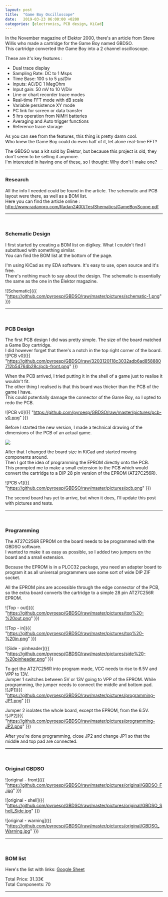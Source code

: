 ```yaml
---
layout: post
title:  "Game Boy Oscilloscope"
date:   2019-03-23 06:00:00 +0200
categories: [electronics, PCB design, KiCad]
---
```


In the November magazine of Elektor 2000, there's an article from Steve Willis who made a cartridge for the Game Boy named GBDSO.  
This cartridge converted the Game Boy into a 2 channel oscilloscope.  

These are it's key features :
- Dual trace display
- Sampling Rate: DC to 1 Msps
- Time Base: 100 s to 5 µs/Div
- Inputs: AC/DC 1 MegOhm
- Input gain: 50 mV to 10 V/Div
- Line or chart recorder trace modes
- Real-time FFT mode with dB scale
- Variable persistence XY mode
- PC link for screen or data transfer
- 5 hrs operation from NiMH batteries
- Averaging and Auto trigger functions
- Reference trace storage

As you can see from the features, this thing is pretty damn cool.  
Who knew the Game Boy could do even half of it, let alone real-time FFT?  

The GBDSO was a kit sold by Elektor, but because this project is old, they don't seem to be selling it anymore.  
I'm interested in having one of these, so I thought: Why don't I make one?  

***************************  

### Research

All the info I needed could be found in the article. The schematic and PCB layout were there, as well as a BOM list.  
Here you can find the article online : <a href="http://www.radanpro.com/Radan2400/TestShematics/GameBoyScope.pdf">http://www.radanpro.com/Radan2400/TestShematics/GameBoyScope.pdf</a>  

***************************  
<br/>

### Schematic Design

I first started by creating a BOM list on digikey. What I couldn't find I substitued with something similar.  
You can find the BOM list at the bottom of the page.  

I'm using KiCad as my EDA software. It's easy to use, open source and it's free.  
There's nothing much to say about the design. The schematic is essentially the same as the one in the Elektor magazine.

![Schematic]({{ "https://github.com/pyroesp/GBDSO/raw/master/pictures/schematic-1.png" }})  

**************************  
<br/>

### PCB Design

The first PCB design I did was pretty simple. The size of the board matched a Game Boy cartridge.  
I did however forget that there's a notch in the top right corner of the board.  
![PCB v0]({{ "https://github.com/pyroesp/GBDSO/raw/3203120118c3032adb6ad858880712b54764b28c/pcb-front.png" }})  

When the PCB arrived, I tried putting it in the shell of a game just to realise it wouldn't fit.  
The other thing I realised is that this board was thicker than the PCB of the game I have.  
This could potentially damage the connector of the Game Boy, so I opted to redo the PCB.  

![PCB v0]({{ "https://github.com/pyroesp/GBDSO/raw/master/pictures/pcb-v0.png" }})  

Before I started the new version, I made a technical drawing of the dimensions of the PCB of an actual game.  

<img src="https://github.com/pyroesp/GBDSO/raw/master/freecad/pcb dimensions/cartridge dimensions.svg?sanitize=true" style="max-width:100%;">

After that I changed the board size in KiCad and started moving components around.  
Then I got the idea of programming the EPROM directly onto the PCB.  
This prompted me to make a small extension to the PCB which would convert the cartridge to a DIP 28 pin version of the EPROM (AT27C256R).  

![PCB v1]({{ "https://github.com/pyroesp/GBDSO/raw/master/pictures/pcb.png" }})  

The second board has yet to arrive, but when it does, I'll update this post with pictures and tests.

***************************  
<br/>

### Programming

The AT27C256R EPROM on the board needs to be programmed with the GBDSO software.  
I wanted to make it as easy as possible, so I added two jumpers on the board and a small extension.  

Because the EPROM is in a PLCC32 package, you need an adapter board to program it as all universal programmers use some sort of wide DIP ZIF socket.

All the EPROM pins are accessible through the edge connector of the PCB, so the extra board converts the cartridge to a simple 28 pin AT27C256R EPROM.  

![Top - out]({{ "https://github.com/pyroesp/GBDSO/raw/master/pictures/top%20-%20out.png" }})  

![Top - in]({{ "https://github.com/pyroesp/GBDSO/raw/master/pictures/top%20-%20in.png" }})  

![Side - pinheader]({{ "https://github.com/pyroesp/GBDSO/raw/master/pictures/side%20-%20pinheader.png" }}) 


To get the AT27C256R into program mode, VCC needs to rise to 6.5V and VPP to 13V.  
Jumper 1 switches between 5V or 13V going to VPP of the EPROM. While programming, the jumper needs to connect the middle and bottom pad.  
![JP1]({{ "https://github.com/pyroesp/GBDSO/raw/master/pictures/programming-JP1.png" }})  

Jumper 2 isolates the whole board, except the EPROM, from the 6.5V.  
![JP2]({{ "https://github.com/pyroesp/GBDSO/raw/master/pictures/programming-JP2.png" }})   

After you're done programming, close JP2 and change JP1 so that the middle and top pad are connected.

***************************  
<br/>

### Original GBDSO

![original - front]({{ "https://github.com/pyroesp/GBDSO/raw/master/pictures/original/GBDSO_F.jpg" }})  

![original - shell]({{ "https://github.com/pyroesp/GBDSO/raw/master/pictures/original/GBDSO_Shell_Side.jpg" }})  

![original - warning]({{ "https://github.com/pyroesp/GBDSO/raw/master/pictures/original/GBDSO_Warning.jpg" }})  

***************************  
<br/>

### BOM list

Here's the list with links: [Google Sheet](https://docs.google.com/spreadsheets/d/1vu9Xc1Mw5STfz_mAsAOrmmyRrHJMRS4_JKM7iif-KBE/edit?usp=sharing)  

Total Price: 31.33€  
Total Components: 70  

***************************  